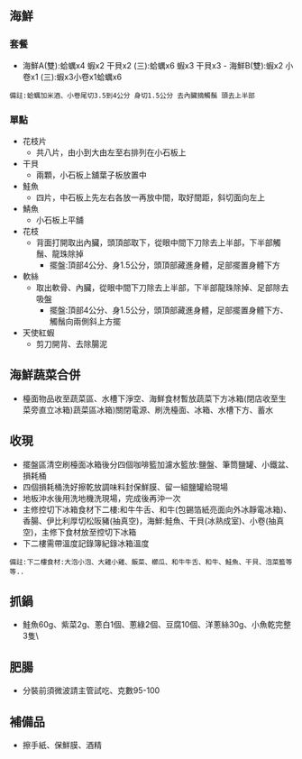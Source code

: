## 海鮮
### 套餐

- 海鮮A(雙):蛤蠣x4 蝦x2 干貝x2 (三):蛤蠣x6 蝦x3 干貝x3 - 海鮮B(雙):蝦x2 小卷x1 (三):蝦x3小卷x1蛤蠣x6


`備註:蛤蠣加米酒、小卷尾切3.5到4公分 身切1.5公分 去內臟摘觸鬚 頭去上半部`
### 單點
- 花枝片
    - 共八片，由小到大由左至右排列在小石板上
- 干貝
    - 兩顆，小石板上舖葉子板放置中
- 鮭魚
    - 四片，中石板上先左右各放一再放中間，取好間距，斜切面向左上
- 鯖魚
    - 小石板上平舖
- 花枝
    - 背面打開取出內臟，頭頂部取下，從眼中間下刀除去上半部，下半部觸鬚、龍珠除掉
        - 擺盤:頂部4公分、身1.5公分，頭頂部藏進身體，足部擺置身體下方
- 軟絲
    - 取出軟骨、內臟，從眼中間下刀除去上半部，下半部龍珠除掉、足部除去吸盤
        - 擺盤:頂部4公分、身1.5公分，頭頂部藏進身體，足部擺置身體下方、觸鬚向兩側斜上方擺 
- 天使紅蝦
    - 剪刀開背、去除腸泥

## 海鮮蔬菜合併
- 檯面物品收至蔬菜區、水槽下淨空、海鮮食材暫放蔬菜下方冰箱(閉店收至生菜旁直立冰箱)蔬菜區冰箱)關閉電源、刷洗檯面、冰箱、水槽下方、蓄水
## 收現
- 擺盤區清空刷檯面冰箱後分四個咖啡籃加濾水籃放:鹽盤、筆筒鹽罐、小鐵盆、損耗桶
- 四個損耗桶洗好擦乾放調味料封保鮮膜、留一組鹽罐給現場
- 地板沖水後用洗地機洗現場，完成後再沖一次
- 主修控切下冰箱食材下二樓:和牛牛舌、和牛(包錫箔紙亮面向外冰靜電冰箱)、香腸、伊比利厚切松阪豬(抽真空)，海鮮:鮭魚、干貝(冰熟成室)、小卷(抽真空)，主修下食材放至控切下冰箱
- 下二樓需帶溫度記錄簿紀錄冰箱溫度

`備註:下二樓食材:大泡小泡、大雞小雞、飯菜、櫛瓜、和牛牛舌、和牛、鮭魚、干貝、泡菜籃等等..`

## 抓鍋
- 鮭魚60g、紫菜2g、蔥白1個、蔥綠2個、豆腐10個、洋蔥絲30g、小魚乾完整3隻\

## 肥腸
- 分裝前須微波請主管試吃、克數95-100

## 補備品
- 擦手紙、保鮮膜、酒精